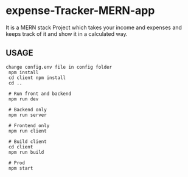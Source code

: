 # expense-Tracker-MERN-app
It is a MERN stack Project which takes your income and expenses  and keeps track of it and show it in a calculated way.

## USAGE
```
change config.env file in config folder
 npm install
 cd client npm install
 cd ..
 
 # Run front and backend
 npm run dev
 
 # Backend only
 npm run server
 
 # Frontend only
 npm run client
 
 # Build client
 cd client
 npm run build
 
 # Prod
 npm start
 ```


